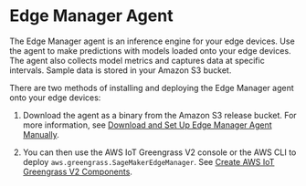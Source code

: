 # Edge Manager Agent<a name="edge-device-fleet-about"></a>

The Edge Manager agent is an inference engine for your edge devices\. Use the agent to make predictions with models loaded onto your edge devices\. The agent also collects model metrics and captures data at specific intervals\. Sample data is stored in your Amazon S3 bucket\.

There are two methods of installing and deploying the Edge Manager agent onto your edge devices:

1. Download the agent as a binary from the Amazon S3 release bucket\. For more information, see [Download and Set Up Edge Manager Agent Manually](edge-device-fleet-manual.md)\.

1. You can then use the AWS IoT Greengrass V2 console or the AWS CLI to deploy `aws.greengrass.SageMakerEdgeManager`\. See [Create AWS IoT Greengrass V2 Components](edge-greengrass-custom-component.md)\.